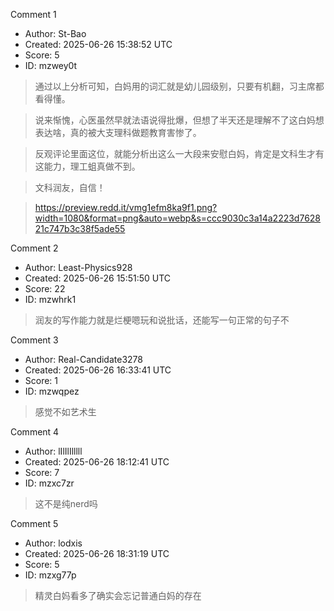 Comment 1

- Author: St-Bao
- Created: 2025-06-26 15:38:52 UTC
- Score: 5
- ID: mzwey0t

> 通过以上分析可知，白妈用的词汇就是幼儿园级别，只要有机翻，习主席都看得懂。

> 说来惭愧，心医虽然早就法语说得批爆，但想了半天还是理解不了这白妈想表达啥，真的被大支理科做题教育害惨了。

> 反观评论里面这位，就能分析出这么一大段来安慰白妈，肯定是文科生才有这能力，理工蛆真做不到。

> 文科润友，自信！

> https://preview.redd.it/vmg1efm8ka9f1.png?width=1080&format=png&auto=webp&s=ccc9030c3a14a2223d762821c747b3c38f5ade55

Comment 2

- Author: Least-Physics928
- Created: 2025-06-26 15:51:50 UTC
- Score: 22
- ID: mzwhrk1

> 润友的写作能力就是烂梗嗯玩和说批话，还能写一句正常的句子不

Comment 3

- Author: Real-Candidate3278
- Created: 2025-06-26 16:33:41 UTC
- Score: 1
- ID: mzwqpez

> 感觉不如艺术生

Comment 4

- Author: lIlIlIlllll
- Created: 2025-06-26 18:12:41 UTC
- Score: 7
- ID: mzxc7zr

> 这不是纯nerd吗

Comment 5

- Author: lodxis
- Created: 2025-06-26 18:31:19 UTC
- Score: 5
- ID: mzxg77p

> 精灵白妈看多了确实会忘记普通白妈的存在
